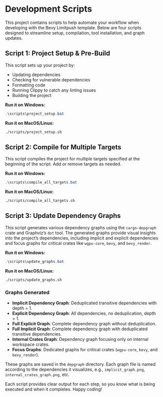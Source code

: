 # Development Scripts

This project contains scripts to help automate your workflow when developing with the Bevy Limitpush template. Below are four scripts designed to streamline setup, compilation, tool installation, and graph updates.

## Script 1: Project Setup & Pre-Build

This script sets up your project by:

- Updating dependencies
- Checking for vulnerable dependencies
- Formatting code
- Running Clippy to catch any linting issues
- Building the project

**Run it on Windows:**
```powershell
.\scripts\project_setup.bat
```

**Run it on MacOS/Linux:**
```bash
./scripts/project_setup.sh
```

## Script 2: Compile for Multiple Targets

This script compiles the project for multiple targets specified at the beginning of the script. Add or remove targets as needed.

**Run it on Windows:**
```powershell
.\scripts\compile_all_targets.bat
```

**Run it on MacOS/Linux:**
```bash
./scripts/compile_all_targets.sh
```

## Script 3: Update Dependency Graphs

This script generates various dependency graphs using the `cargo-depgraph` crate and Graphviz’s `dot` tool. The generated graphs provide visual insights into the project’s dependencies, including implicit and explicit dependencies and focus graphs for critical crates like `wgpu-core`, `bevy`, and `bevy_render`.

**Run it on Windows:**
```powershell
.\scripts\update_graphs.bat
```

**Run it on MacOS/Linux:**
```bash
./scripts/update_graphs.sh
```

### Graphs Generated

- **Implicit Dependency Graph**: Deduplicated transitive dependencies with depth = 1.
- **Explicit Dependency Graph**: All dependencies, no deduplication, depth = 1.
- **Full Explicit Graph**: Complete dependency graph without deduplication.
- **Full Implicit Graph**: Complete dependency graph with deduplicated transitive dependencies.
- **Internal Crates Graph**: Dependency graph focusing only on internal workspace crates.
- **Focus Graphs**: Dedicated graphs for critical crates (`wgpu-core`, `bevy`, and `bevy_render`).

These graphs are saved in the `depgraph` directory. Each graph file is named according to the dependencies it visualizes, e.g., `implicit_graph.png`, `internal_crates_graph.png`, etc.

Each script provides clear output for each step, so you know what is being executed and when it completes. Happy coding!